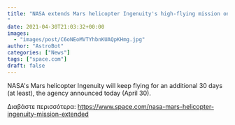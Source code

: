 ```yaml
---
title: "NASA extends Mars helicopter Ingenuity's high-flying mission on Red Planet
"
date: 2021-04-30T21:03:32+00:00
images:
  - "images/post/C6oNEoMVTYhbnKUAQpKHmg.jpg"
author: "AstroBot"
categories: ["News"]
tags: ["space.com"]
draft: false
---
```


NASA's Mars helicopter Ingenuity will keep flying for an additional 30 days (at least), the agency announced today (April 30). 

Διαβάστε περισσότερα: https://www.space.com/nasa-mars-helicopter-ingenuity-mission-extended
